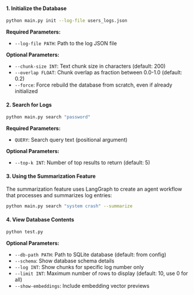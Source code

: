 #### 1. Initialize the Database

```bash
python main.py init --log-file users_logs.json
```

**Required Parameters:**
- `--log-file PATH`: Path to the log JSON file

**Optional Parameters:**
- `--chunk-size INT`: Text chunk size in characters (default: 200)
- `--overlap FLOAT`: Chunk overlap as fraction between 0.0-1.0 (default: 0.2)
- `--force`: Force rebuild the database from scratch, even if already initialized


#### 2. Search for Logs

```bash
python main.py search "password"
```

**Required Parameters:**
- `QUERY`: Search query text (positional argument)

**Optional Parameters:**
- `--top-k INT`: Number of top results to return (default: 5)

#### 3. Using the Summarization Feature

The summarization feature uses LangGraph to create an agent workflow that processes and summarizes log entries:

```bash
python main.py search "system crash" --summarize
```

#### 4. View Database Contents

```bash
python test.py
```

**Optional Parameters:**
- `--db-path PATH`: Path to SQLite database (default: from config)
- `--schema`: Show database schema details
- `--log INT`: Show chunks for specific log number only
- `--limit INT`: Maximum number of rows to display (default: 10, use 0 for all)
- `--show-embeddings`: Include embedding vector previews

 
